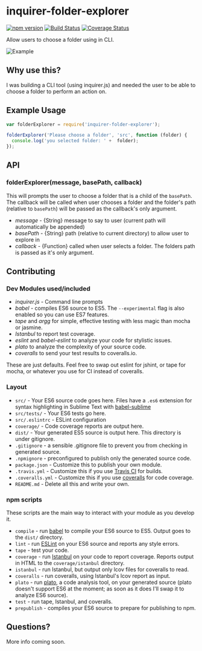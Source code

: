 # inquirer-folder-explorer
[![npm version](https://badge.fury.io/js/inquirer-folder-explorer.svg)](http://badge.fury.io/js/inquirer-folder-explorer)
[![Build Status](https://travis-ci.org/nicksrandall/nquirer-folder-explorer.svg?branch=master)](https://travis-ci.org/nicksrandall/nquirer-folder-explorer)
[![Coverage Status](https://coveralls.io/repos/nicksrandall/nquirer-folder-explorer/badge.svg?branch=master&service=github)](https://coveralls.io/github/nicksrandall/nquirer-folder-explorer?branch=master)

Allow users to choose a folder using in CLI.

![Example](https://raw.githubusercontent.com/nicksrandall/nquirer-folder-explorer/master/demo/example.gif)

## Why use this?
I was building a CLI tool (using inquirer.js) and needed the user to be able to choose a folder to perform an action on.

## Example Usage
```js
var folderExplorer = require('inquirer-folder-explorer');

folderExplorer('Please choose a folder', 'src', function (folder) {
  console.log('you selected folder: ' +  folder);
});
```

## API
### folderExplorer(message, basePath, callback)
This will prompts the user to choose a folder that is a child of the `basePath`. The callback will be called when user chooses a folder and the folder's path (relative to `basePath`) will be passed as the callback's only argument.

- *message* - {String} message to say to user (current path will automatically be appended)
- *basePath* - {String} path (relative to current directory) to allow user to explore in
- *callback* - {Function} called when user selects a folder. The folders path is passed as it's only argument.

## Contributing

### Dev Modules used/included
- *inquirer.js* - Command line prompts
- *babel* - compiles ES6 source to ES5. The `--experimental` flag is also enabled so you can use ES7 features.
- *tape* and *argg* for simple, effective testing with less magic than mocha or jasmine.
- *Istanbul* to report test coverage.
- *eslint* and *babel-eslint* to analyze your code for stylistic issues.
- *plato* to analyze the complexity of your source code.
- *coveralls* to send your test results to coveralls.io.

These are just defaults. Feel free to swap out eslint for jshint, or tape for mocha, or whatever you use for CI instead of coveralls.

### Layout

- `src/` - Your ES6 source code goes here. Files have a `.es6` extension for syntax highlighting in Sublime Text with [babel-sublime](https://github.com/babel/babel-sublime)
- `src/tests/` - Your ES6 tests go here.
- `src/.eslintrc` - ESLint configuration
- `coverage/` - Code coverage reports are output here.
- `dist/` - Your generated ES5 source is output here. This directory is under gitignore.
- `.gitignore` - a sensible .gitignore file to prevent you from checking in generated source.
- `.npmignore` - preconfigured to publish only the generated source code.
- `package.json` - Customize this to publish your own module.
- `.travis.yml` - Customize this if you use [Travis CI](https://travis-ci.org/) for builds.
- `.coveralls.yml` - Customize this if you use [coveralls](https://coveralls.io/) for code coverage.
- `README.md` - Delete all this and write your own.

### npm scripts

These scripts are the main way to interact with your module as you develop it.

- `compile` - run [babel](https://babeljs.io/) to compile your ES6 source to ES5. Output goes to the `dist/` directory.
- `lint` - run [ESLint](http://eslint.org/) on your ES6 source and reports any style errors.
- `tape` - test your code.
- `coverage` - run [Istanbul](https://gotwarlost.github.io/istanbul/) on your code to report coverage. Reports output in HTML to the `coverage/istanbul` directory.
- `istanbul` - run Istanbul, but output only lcov files for coveralls to read.
- `coveralls` - run coveralls, using Istanbul's lcov report as input.
- `plato` - run [plato](https://github.com/es-analysis/plato), a code analysis tool, on your generated source (plato doesn't support ES6 at the moment; as soon as it does I'll swap it to analyze ES6 source).
- `test` - run tape, Istanbul, and coveralls.
- `prepublish` - compiles your ES6 source to prepare for publishing to npm.

## Questions?

More info coming soon.
